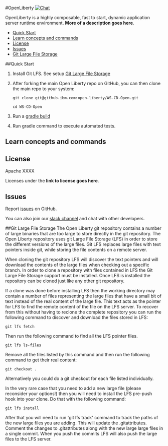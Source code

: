 #OpenLiberty
[![Chat](https://img.shields.io/badge/chat-on%20slack-brightgreen.svg)](https://ibm-cloud.slack.com/messages/was-open-liberty/) 

OpenLiberty is a highly composable, fast to start, dynamic application server runtime environment. **More of a description goes here**.

* [Quick Start](https://github.ibm.com/was-liberty/open-liberty#quick-start)
* [Learn concepts and commands](https://github.ibm.com/was-liberty/open-liberty#learn-concepts-and-commands)
* [License](https://github.ibm.com/was-liberty/open-liberty#license)
* [Issues](https://github.ibm.com/was-liberty/open-liberty#issues)
* [Git Large File Storage](https://github.ibm.com/was-liberty/open-liberty#git-large-file-storage)

##Quick Start
1. Install Git LFS.  See setup [Git Large File Storage](https://github.ibm.com/was-liberty/open-liberty#git-large-file-storage)
2. After forking the main Open Liberty repo on GitHub, you can then clone the main repo to your system:

    ```git clone git@github.ibm.com:open-liberty/WS-CD-Open.git```

    ```cd WS-CD-Open```

3. Run a [gradle build](https://github.ibm.com/was-liberty/open-liberty/wiki/Gradle-Build-Setup)
4. Run gradle command to execute automated tests.

## Learn concepts and commands

## License
Apache XXXX

Licenses under the **link to license goes here**.

## Issues

Report [issues](https://github.ibm.com/was-liberty/open-liberty/issues) on GitHub.

You can also join our [slack channel](https://ibm-cloud.slack.com/messages/was-open-liberty/) and chat with other developers.  

##Git Large File Storage
The Open Liberty git repository contains a number of large binaries that are too large to store directly in the git repository. The Open Liberty repository uses git Large File Storage (LFS) in order to store the different versions of the large files. Git LFS replaces large files with text pointers inside git, while storing the file contents on a remote server.

When cloning the git repository LFS will discover the text pointers and will download the contents of the large files when checking out a specific branch. In order to clone a repository with files contained in LFS the Git Large File Storage support must be installed. Once LFS is installed the repository can be cloned just like any other git repository.

If a clone was done before installing LFS then the working directory may contain a number of files representing the large files that have a small bit of text instead of the real content of the large file. This text acts as the pointer for LFS to find the remote content of the file on the LFS server. To recover from this without having to reclone the complete repository you can run the following command to discover and download the files stored in LFS:

```git lfs fetch```

Then run the following command to find all the LFS pointer files.

```git lfs ls-files```

Remove all the files listed by this command and then run the following command to get their real content:

```git checkout .```

Alternatively you could do a git checkout for each file listed individually.

In the very rare case that you need to add a new large file (please reconsider your options!) then you will need to install the LFS pre-push hook into your clone. Do that with the following command:

```git lfs install```

After that you will need to run 'git lfs track' command to track the paths of the new large files you are adding. This will update the .gitattributes. Comment the changes to .gitattributes along with the new large large files in a single commit. When you push the commits LFS will also push the large files to the LFS server.
